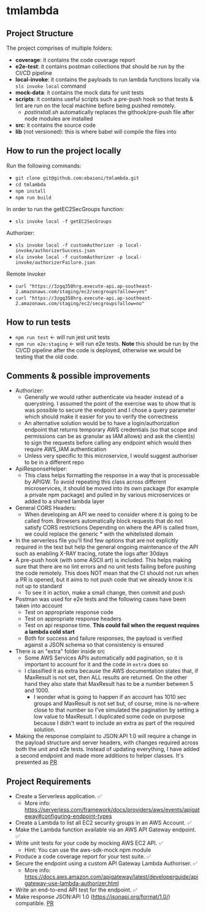 # tmlambda  
  
## Project Structure
The project comprises of multiple folders:

 - **coverage**: it contains the code coverage report
 - **e2e-test**: it contains postman collections that should be run by the CI/CD pipeline 
 - **local-invoke**: it contains the payloads to run lambda functions locally via `sls invoke local` command
 - **mock-data**: it contains the mock data for unit tests
 - **scripts**: it contains useful scripts such a pre-push hook so that tests & lint are run on the local machine before being pushed remotely.
	 - *postinstall.sh* automatically replaces the githook/pre-push file after node modules are installed
 - **src**: it contains the source code
 - **lib** (not versioned): this is where babel will compile the files into

## How to run the project locally 
Run the following commands:

 - `git clone git@github.com:ebaioni/tmlambda.git`
 - `cd tmlambda`
 - `npm install`
 - `npm run build`

In order to run the  getEC2SecGroups function:

 - `sls invoke local -f getEC2SecGroups`

Authorizer:

 - `sls invoke local -f customAuthorizer -p local-invoke/authorizerSuccess.json`
 - `sls invoke local -f customAuthorizer -p local-invoke/authorizerFailure.json`

Remote Invoker

 - `curl "https://3zgq358hrg.execute-api.ap-southeast-2.amazonaws.com/staging/ec2/secgroups?allow=yes"`
 - `curl "https://3zgq358hrg.execute-api.ap-southeast-2.amazonaws.com/staging/ec2/secgroups?allow=no"`

## How to run tests
- `npm run test` <- will run jest unit tests
- `npm run e2e:staging` <- will run e2e tests. **Note** this should be run by the CI/CD pipeline after the code is deployed, otherwise we would be testing that the old code.

## Comments & possible improvements
- Authorizer: 
    - Generally we would rather authenticate via header instead of a querystring. I assumed the point of the exercise was to show that is was possible to secure the endpoint and I chose a query parameter which should make it easier for you to verify the correctness
    - An alternative solution would be to have a login/authorization endpoint that returns temporary AWS credentials (so that scope and permissions can be as granular as IAM allows) and ask the client(s) to sign the requests before calling any endpoint which would then require AWS_IAM authentication 
    - Unless very specific to this microservice, I would suggest authoriser to be in a different repo
- ApiResponseHelper:
    - This class helps formatting the response in a way that is processable by APIGW. To avoid repeating this class across different microservices, it should be moved into its own package (for example a private npm package) and pulled in by various microservices or added to a shared lambda layer
- General CORS Headers:
    - When developing an API we need to consider where it is going to be called from. Browsers automatically block requests that do not satisfy CORS restrictions 
    Depending on where the API is called from, we could replace the generic * with the whitelisted domain
- In the serverless file you'll find few options that are not explicitly required in the test but help the general ongoing maintenance of the API such as enabling X-RAY tracing, rotate the logs after 30days  
- A pre-push hook (with some ASCII art) is included. This helps making sure that there are no lint errors and no unit tests failing before pushing the code remotely. This does NOT mean that the CI should not run when a PR is opened, but it aims to not push code that we already know it is not up to standard
    - To see it in action, make a small change, then commit and push
- Postman was used for e2e tests and the following cases have been taken into account
    - Test on appropriate response code
    - Test on appropriate response headers
    - Test on api response time. **This could fail when the request requires a lambda cold start**
    - Both for success and failure responses, the payload is verified against a JSON schema so that consistency is ensured
- There is an "extra" folder inside src
    - Some AWS Services APIs automatically add pagination, so it is important to account for it and the code in `extra` does so
    - I classified it as extra because the AWS documentation states that, if MaxResult is not set, then ALL results are returned. On the other hand they also state that MaxResult has to be a number between 5 and 1000.
        - I wonder what is going to happen if an account has 1010 sec groups and MaxResult is not set but, of course, mine is no-where close to that number so I've simulated the pagination by setting a low value to MaxResult. I duplicated some code on purpose because I didn't want to include an extra as part of the required solution.
- Making the response complaint to JSON:API 1.0 will require a change in the payload structure and server headers, with changes required across both the unit and e2e tests.
Instead of updating everything, I have added a second endpoint and made more additions to helper classes. It's presented as [PR](https://github.com/ebaioni/tmlambda/pull/1)

## Project Requirements
- Create a Serverless application. ✅
    - More info: https://serverless.com/framework/docs/providers/aws/events/apigateway#configuring-endpoint-types
- Create a Lambda to list all EC2 security groups in an AWS Account. ✅
- Make the Lambda function available via an AWS API Gateway endpoint. ✅
- Write unit tests for your code by mocking AWS EC2 API. ✅
    - Hint: You can use the aws-sdk-mock npm module
- Produce a code coverage report for your test suite. ✅
- Secure the endpoint using a custom API Gateway Lambda Authoriser. ✅
    - More info: https://docs.aws.amazon.com/apigateway/latest/developerguide/apigateway-use-lambda-authorizer.html
- Write an end-to-end API test for the endpoint. ✅
- Make response JSON:API 1.0 (https://jsonapi.org/format/1.0/) compatible. [PR](https://github.com/ebaioni/tmlambda/pull/1)

